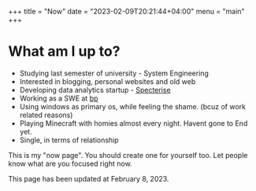 +++
title = "Now"
date = "2023-02-09T20:21:44+04:00"
menu = "main"
+++

# What am I up to?

- Studying last semester of university - System Engineering
- Interested in blogging, personal websites and old web
- Developing data analytics startup - [Specterise](https://specterise.com)
- Working as a SWE at [bp](https://bp.com)
- Using windows as primary os, while feeling the shame. (bcuz of work related reasons)
- Playing Minecraft with homies almost every night. Havent gone to End yet.
- Single, in terms of relationship

This is my "now page". You should create one for yourself too. Let people know what are you focused right now. 

This page has been updated at February 8, 2023.